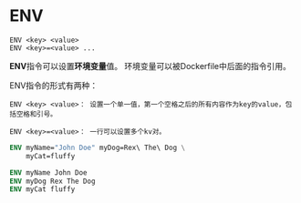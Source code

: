 # ENV
```
ENV <key> <value>
ENV <key>=<value> ...
```
**ENV**指令可以设置**环境变量**值。
环境变量可以被Dockerfile中后面的指令引用。

ENV指令的形式有两种：
``` 
ENV <key> <value>： 设置一个单一值，第一个空格之后的所有内容作为key的value，包括空格和引号。

ENV <key>=<value>： 一行可以设置多个kv对。

```

``` Dockerfile
ENV myName="John Doe" myDog=Rex\ The\ Dog \
    myCat=fluffy
```

``` Dockerfile
ENV myName John Doe
ENV myDog Rex The Dog
ENV myCat fluffy
```
